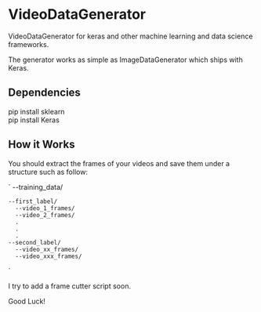 # VideoDataGenerator
VideoDataGenerator for keras and other machine learning and data science frameworks.

The generator works as simple as ImageDataGenerator which ships with Keras.

## Dependencies

pip install sklearn\
pip install Keras

## How it Works

You should extract the frames of your videos and save them under a structure such as follow:

`
--training_data/

    --first_label/
      --video_1_frames/
      --video_2_frames/
      .
      .
      .
    --second_label/
      --video_xx_frames/
      --video_xxx_frames/
 `

I try to add a frame cutter script soon.

Good Luck!
